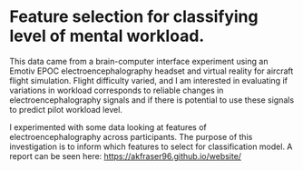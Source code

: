 # Feature selection for classifying level of mental workload.
This data came from a brain-computer interface experiment using an Emotiv EPOC electroencephalography headset and virtual reality for aircraft flight simulation. Flight difficulty 
varied, and I am interested in evaluating if variations in workload corresponds to reliable changes in electroencephalography signals and if there is potential to use these signals to predict pilot workload level. 

I experimented with some data looking at features of electroencephalography across participants. The purpose of this investigation is to inform which features
to select for classification model. A report can be seen here: https://akfraser96.github.io/website/
